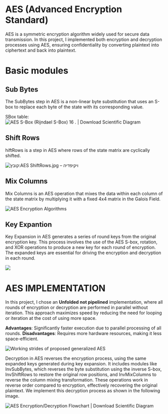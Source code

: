 # AES (Advanced Encryption Standard)
AES  is a symmetric encryption algorithm widely used for secure data transmission. In this project, I implemented both encryption and decryption processes using AES, ensuring confidentiality by converting plaintext into ciphertext and back into plaintext.

# Basic modules
## Sub Bytes
The SubBytes step in AES is a non-linear byte substitution that uses an S-box to replace each byte of the state with its corresponding value. 

SBox table:
![AES S-Box (Rijndael S-Box) 16 . | Download Scientific Diagram](https://www.researchgate.net/publication/318906543/figure/fig4/AS:790611112251395@1565507786848/AES-S-Box-Rijndael-S-Box-16.jpg)

## Shift Rows
hiftRows is a step in AES where rows of the state matrix are cyclically shifted.




![קובץ:AES ShiftRows.jpg – ויקיפדיה](https://upload.wikimedia.org/wikipedia/commons/b/b6/AES_ShiftRows.jpg)

## Mix Columns
Mix Columns is an AES operation that mixes the data within each column of the state matrix by multiplying it with a fixed 4x4 matrix in the Galois Field.

![AES Encryption Algorithms](https://xilinx.github.io/Vitis_Libraries/security/2019.2/_images/mixcolumns.png)

## Key Expantion
Key Expansion in AES generates a series of round keys from the original encryption key. This process involves the use of the AES S-box, rotation, and XOR operations to produce a new key for each round of encryption. The expanded keys are essential for driving the encryption and decryption in each round.

![](https://img.brainkart.com/imagebk9/HbLkjBr.jpg)

# AES IMPLEMENTATION

In this project, I chose an **Unfolded not pipelined** implementation, where all rounds of encryption or decryption are performed in parallel without iteration. This approach maximizes speed by reducing the need for looping or iteration at the cost of using more space.

**Advantages**: Significantly faster execution due to parallel processing of all rounds. **Disadvantages**: Requires more hardware resources, making it less space-efficient.

![Working strides of proposed generalized AES](https://www.researchgate.net/publication/362313045/figure/fig1/AS:11431281261510565@1721649554023/Working-strides-of-proposed-generalized-AES.png)

Decryption in AES reverses the encryption process, using the same expanded keys generated during key expansion. It includes modules like InvSubBytes, which reverses the byte substitution using the inverse S-box, InvShiftRows to restore the original row positions, and InvMixColumns to reverse the column mixing transformation. These operations work in reverse order compared to encryption, effectively recovering the original plaintext. We implement this decryption process as shown in the following image.

![AES Encryption/Decryption Flowchart | Download Scientific Diagram](https://www.researchgate.net/publication/221958203/figure/fig2/AS:339550586064915@1457966576426/AES-Encryption-Decryption-Flowchart.png)

